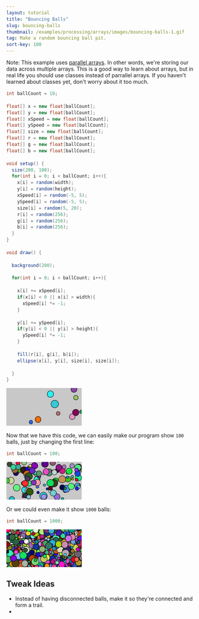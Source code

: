 ```yaml
---
layout: tutorial
title: "Bouncing Balls"
slug: bouncing-balls
thumbnail: /examples/processing/arrays/images/bouncing-balls-1.gif
tag: Make a random bouncing ball pit.
sort-key: 100
---
```


Note: This example uses [parallel arrays](https://en.wikipedia.org/wiki/Parallel_array). In other words, we're storing our data across multiple arrays. This is a good way to learn about arrays, but in real life you should use classes instead of parrallel arrays. If you haven't learned about classes yet, don't worry about it too much.

```java
int ballCount = 10;

float[] x = new float[ballCount];
float[] y = new float[ballCount];
float[] xSpeed = new float[ballCount];
float[] ySpeed = new float[ballCount];
float[] size = new float[ballCount];
float[] r = new float[ballCount];
float[] g = new float[ballCount];
float[] b = new float[ballCount];

void setup() {
  size(200, 100);
  for(int i = 0; i < ballCount; i++){
    x[i] = random(width);
    y[i] = random(height);
    xSpeed[i] = random(-5, 5);
    ySpeed[i] = random(-5, 5);
    size[i] = random(5, 20);
    r[i] = random(256);
    g[i] = random(256);
    b[i] = random(256);
  }
}

void draw() {

  background(200);
  
  for(int i = 0; i < ballCount; i++){
    
    x[i] += xSpeed[i];
    if(x[i] < 0 || x[i] > width){
      xSpeed[i] *= -1;
    }
    
    y[i] += ySpeed[i];
    if(y[i] < 0 || y[i] > height){
      ySpeed[i] *= -1;
    }
    
    fill(r[i], g[i], b[i]);
    ellipse(x[i], y[i], size[i], size[i]);
   
  }
}
```

![10 bouncing balls](/examples/processing/arrays/images/bouncing-balls-1.gif)

Now that we have this code, we can easily make our program show `100` balls, just by changing the first line:

```java
int ballCount = 100;
```

![100 bouncing balls](/examples/processing/arrays/images/bouncing-balls-2.gif)

Or we could even make it show `1000` balls:

```java
int ballCount = 1000;
```

![1000 bouncing balls](/examples/processing/arrays/images/bouncing-balls-3.gif)
    

## Tweak Ideas

- Instead of having disconnected balls, make it so they're connected and form a trail.
- 
